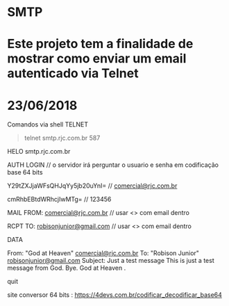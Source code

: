 # SMTP
#
# Este projeto tem a finalidade de mostrar como enviar um email autenticado via Telnet
# 23/06/2018

Comandos via shell TELNET

> telnet smtp.rjc.com.br 587

HELO smtp.rjc.com.br

AUTH LOGIN        // o servidor irá perguntar o usuario e senha em codificação base 64 bits

Y29tZXJjaWFsQHJqYy5jb20uYnI=  // comercial@rjc.com.br

cmRhbEBtdWRhcjIwMTg=          // 123456

MAIL FROM: <comercial@rjc.com.br> // usar <> com email dentro

RCPT TO: <robisonjunior@gmail.com>  // usar <> com email dentro

DATA

From: "God at Heaven" <comercial@rjc.com.br>
To: "Robison Junior" <robisonjunior@gmail.com>
Subject: Just a test message
This is just a test message from God.
Bye.
God at Heaven
.

quit

site conversor 64 bits : https://4devs.com.br/codificar_decodificar_base64
